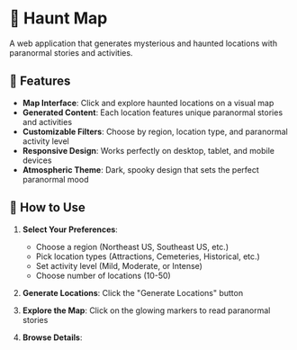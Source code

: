 # 👻 Haunt Map

A web application that generates mysterious and haunted locations with paranormal stories and activities.

## 🌟 Features

- **Map Interface**: Click and explore haunted locations on a visual map
- **Generated Content**: Each location features unique paranormal stories and activities
- **Customizable Filters**: Choose by region, location type, and paranormal activity level
- **Responsive Design**: Works perfectly on desktop, tablet, and mobile devices
- **Atmospheric Theme**: Dark, spooky design that sets the perfect paranormal mood

## 🎯 How to Use

1. **Select Your Preferences**:
   - Choose a region (Northeast US, Southeast US, etc.)
   - Pick location types (Attractions, Cemeteries, Historical, etc.)
   - Set activity level (Mild, Moderate, or Intense)
   - Choose number of locations (10-50)

2. **Generate Locations**: Click the "Generate Locations" button

3. **Explore the Map**: Click on the glowing markers to read paranormal stories

4. **Browse Details**:
